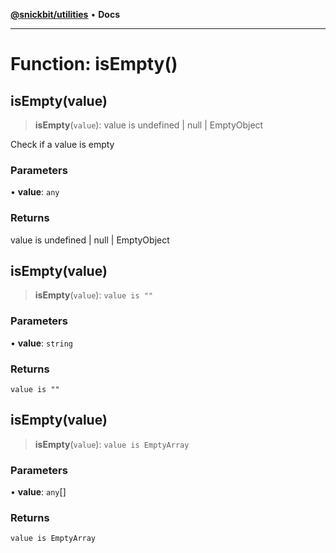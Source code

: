 [**@snickbit/utilities**](../README.md) • **Docs**

***

# Function: isEmpty()

## isEmpty(value)

> **isEmpty**(`value`): value is undefined \| null \| EmptyObject

Check if a value is empty

### Parameters

• **value**: `any`

### Returns

value is undefined \| null \| EmptyObject

## isEmpty(value)

> **isEmpty**(`value`): `value is ""`

### Parameters

• **value**: `string`

### Returns

`value is ""`

## isEmpty(value)

> **isEmpty**(`value`): `value is EmptyArray`

### Parameters

• **value**: `any`[]

### Returns

`value is EmptyArray`
